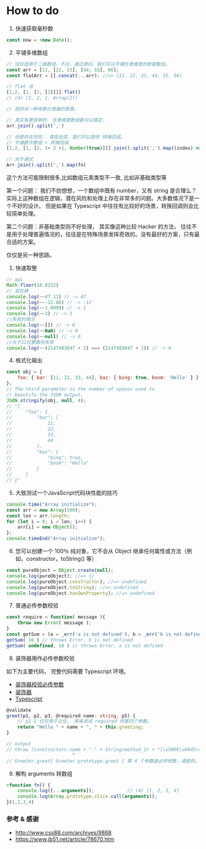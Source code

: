 # How to do


1. 快速获取毫秒数

```js
const now = +new Date();
```

2. 平铺多维数组

```js
// 仅仅适用于二维数组。不过，通过递归，我们可以平铺任意维度的嵌套数组。
const arr = [11, [22, 33], [44, 55], 66];
const flatArr = [].concat(...arr); //=> [11, 22, 33, 44, 55, 66]

// flat 法
[1,2, [1, [2, [3]]]].flat()
// (4) [1, 2, 1, Array(2)]

// 提供另一种场景化很强的思路。

// 其实有更简单的. 任意维度数组都可以搞定，
arr.join().split(',')

// 但是存在风险： 类型会变。我们可以提供 转换回调。
// 平铺数字数组 + 转换回调
[1,2, [1, [2, 1+ 2 +1, Number(true)]]].join().split(',').map((index) => Number(index))  // (6) [1, 2, 1, 2, 4, 1]

// 对于通式
Arr.join().split(',').map(fn)
```

这个方法可能限制很多,比如数组元素类型不一致, 比如非基础类型等

第一个问题： 我们不妨想想，一个数组中既有 number，又有 string 是合理么？实际上这种数组在逻辑，潜在风险和处理上存在非常多的问题。大多数情况下是一个不好的设计。
但是如果在 Typescript 中往往有比较好的场景，转换回调则会比较简单处理。

第二个问题：非基础类型则不好处理， 其实像这种比较 Hacker 的方法， 往往不是用于处理普遍情况的，往往是在特殊场景发挥奇效的。没有最好的方案，只有最合适的方案。

仅仅是另一种思路。

1. 快速取整

```js
// api
Math.floor(10.8222)
// 双位移
console.log(~~47.11) // -> 47
console.log(~~-12.88) // -> -12
console.log(~~1.9999) // -> 1
console.log(~~3) // -> 3
//失败的情况
console.log(~~[]) // -> 0
console.log(~~NaN) // -> 0
console.log(~~null) // -> 0
//大于32位整数则失败
console.log(~~(2147483647 + 1) === (2147483647 + 1)) // -> 0
```

4. 格式化输出

```js
const obj = {
    foo: { bar: [11, 22, 33, 44], baz: { bing: true, boom: 'Hello' } }
};
// The third parameter is the number of spaces used to
// beautify the JSON output.
JSON.stringify(obj, null, 4);
// "{
//     "foo": {
//         "bar": [
//             11,
//             22,
//             33,
//             44
//         ],
//         "baz": {
//             "bing": true,
//             "boom": "Hello"
//         }
//     }
// }"
```

5. 大致测试一个JavaScript代码块性能的技巧

```js
console.time("Array initialize");
const arr = new Array(100);
const len = arr.length;
for (let i = 0; i < len; i++) {
    arr[i] = new Object();
};
console.timeEnd("Array initialize");
```

6. 您可以创建一个 100％ 纯对象，它不会从 Object 继承任何属性或方法（例如，constructor，toString() 等）

```js
const pureObject = Object.create(null);
console.log(pureObject); //=> {}
console.log(pureObject.constructor); //=> undefined
console.log(pureObject.toString); //=> undefined
console.log(pureObject.hasOwnProperty); //=> undefined
```

7. 普通必传参数校验

```js
const require = function( message ){
    throw new Error( message );
}
const getSum = (a = _err('a is not defined'), b = _err('b is not defined')) => a + b
getSum( 10 ) // throws Error, b is not defined
getSum( undefined, 10 ) // throws Error, a is not defined
```

8. 装饰器用作必传参数校验

如下为主要代码， 完整代码需要 Typescript 环境。

- [装饰器校验必传参数](../TS/code/decorators/decorators.5.ts)
- [装饰器](../TS/decorators.md)
- [Typescript](../TS/readme.md)

```typescript
@validate
greet(p1, p2, p3, @required name: string, p5) {
    // p1-5 仅仅用于占位， 用来测试 required 的第四个参数。
    return "Hello " + name + ", " + this.greeting;
}

// output
// throw (constructors.name + "." + String(method_1) + "[\u5B9E\u9645\u4E0A\u662F\uFF1A" + constructors.name + ".prototype." + String(method_1) + "]\u7B2C " +(index + 1) + " \u4E2A\u53C2\u6570\u662F\u5FC5\u4F20\u53C2\u6570\uFF0C\u8BF7\u63D0\u4F9B\u3002");
                        ^
// Greeter.greet[ Greeter.prototype.greet ] 第 4 个参数是必传参数，请提供。
```

9. 解构 arguments 转数组

```js
+function fn() {
    console.log([...arguments]);            // (4) [1, 2, 3, 4]
    console.log(Array.prototype.slice.call(arguments));
}(1,2,3,4)
```

### 参考 & 感谢

- http://www.css88.com/archives/9868
- https://www.jb51.net/article/78670.htm
